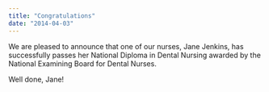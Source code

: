 ```yaml
---
title: "Congratulations"
date: "2014-04-03"
---
```


We are pleased to announce that one of our nurses, Jane Jenkins, has successfully passes her National Diploma in Dental Nursing awarded by the National Examining Board for Dental Nurses.

Well done, Jane!
